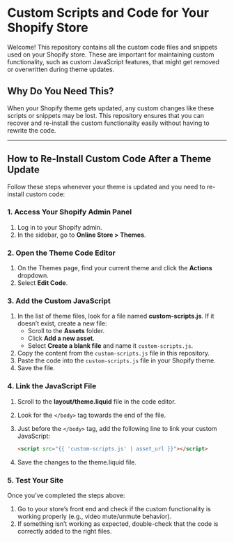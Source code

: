 # Custom Scripts and Code for Your Shopify Store

Welcome! This repository contains all the custom code files and snippets used on your Shopify store. These are important for maintaining custom functionality, such as custom JavaScript features, that might get removed or overwritten during theme updates.

## Why Do You Need This?

When your Shopify theme gets updated, any custom changes like these scripts or snippets may be lost. This repository ensures that you can recover and re-install the custom functionality easily without having to rewrite the code.

---

## How to Re-Install Custom Code After a Theme Update

Follow these steps whenever your theme is updated and you need to re-install custom code:

### 1. Access Your Shopify Admin Panel

1. Log in to your Shopify admin.
2. In the sidebar, go to **Online Store > Themes**.

### 2. Open the Theme Code Editor

1. On the Themes page, find your current theme and click the **Actions** dropdown.
2. Select **Edit Code**.

### 3. Add the Custom JavaScript

1. In the list of theme files, look for a file named **custom-scripts.js**. If it doesn’t exist, create a new file:
   - Scroll to the **Assets** folder.
   - Click **Add a new asset**.
   - Select **Create a blank file** and name it `custom-scripts.js`.
2. Copy the content from the `custom-scripts.js` file in this repository.
3. Paste the code into the `custom-scripts.js` file in your Shopify theme.
4. Save the file.

### 4. Link the JavaScript File

1. Scroll to the **layout/theme.liquid** file in the code editor.
2. Look for the `</body>` tag towards the end of the file.
3. Just before the `</body>` tag, add the following line to link your custom JavaScript:

   ```html
   <script src="{{ 'custom-scripts.js' | asset_url }}"></script>
   ```

4. Save the changes to the theme.liquid file.

### 5. Test Your Site

Once you’ve completed the steps above:

1. Go to your store’s front end and check if the custom functionality is working properly (e.g., video mute/unmute behavior).
2. If something isn’t working as expected, double-check that the code is correctly added to the right files.
